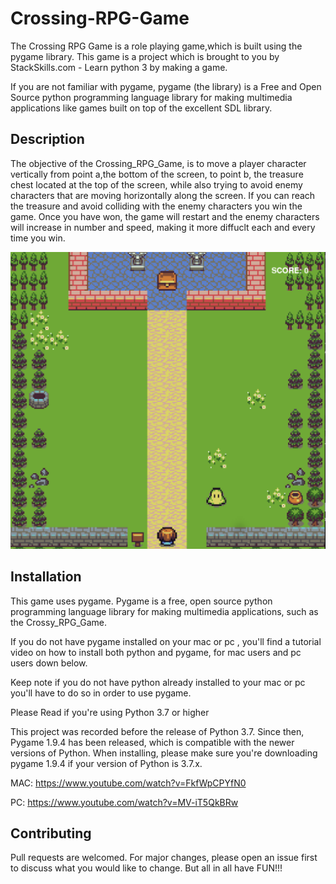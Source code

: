 # Crossing-RPG-Game

The Crossing RPG Game is a role playing game,which is built using the pygame library. This game is a project which
is brought to you  by StackSkills.com - Learn python 3 by making a game.

If you are not familiar with pygame, pygame (the library) is a Free and Open Source python programming language 
library for making multimedia applications like games built on top of the excellent SDL library.

## Description

The objective of the Crossing_RPG_Game, is to move a player character vertically from point a,the bottom of the screen,
to point b, the treasure chest located at the top of the screen, while also trying to avoid enemy characters that are moving
horizontally along the screen. If you can reach the treasure and avoid colliding with the enemy characters you win the 
game. Once you have won, the game will restart and the enemy characters will increase in number and speed, making it more 
diffuclt each and every time you win.

![](https://github.com/Hermann2356/Crossing_RPG_Game/blob/master/Screen%20Shot%202020-02-11%20at%202.10.21%20PM.png)

## Installation

This game uses pygame. Pygame is a free, open source python programming language library for making multimedia applications, 
such as the Crossy_RPG_Game.

If you do not have pygame installed on your mac or pc , you'll find a tutorial video on how to install both python and
pygame, for mac users and pc users down below.

Keep note if you do not have python already installed to your mac or pc you'll have to do so in order to use pygame. 

Please Read if you're using Python 3.7 or higher

This project was recorded before the release of Python 3.7. Since then, Pygame 1.9.4 has been released, 
which is compatible with the newer versions of Python. When installing, please make sure you're downloading pygame 1.9.4 
if your version of Python is 3.7.x.



MAC: https://www.youtube.com/watch?v=FkfWpCPYfN0

PC: https://www.youtube.com/watch?v=MV-iT5QkBRw

## Contributing
Pull requests are welcomed. For major changes, please open an issue first to discuss what you would like to change.
But all in all have FUN!!!


